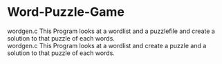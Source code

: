 # Word-Puzzle-Game
wordgen.c 
  This Program looks at a wordlist and a puzzlefile and create a solution to that puzzle of each words.  
wordgen.c 
  This Program looks at a wordlist and create a puzzle and a solution to that puzzle of each words.
